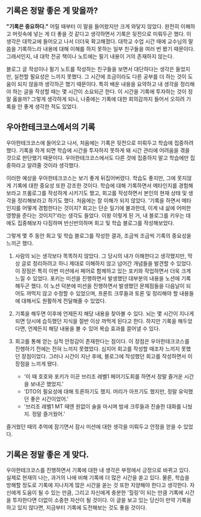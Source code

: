 ## 기록은 정말 좋은 게 맞을까?
 **"기록은 중요하다."** 어릴 때부터 이 말을 들어왔지만 크게 와닿지 않았다. 완전히 이해하고 머릿속에 넣는 게 더 좋을 것 같다고 생각하면서 기록은 뒷전으로 미뤄두곤 했다. 이 생각은 대학교에 들어오고 나서 더더욱 확고해졌다. 대학교 수업 시간 때에 교수님의 말씀을 기록하느라 내용에 대해 이해를 하지 못하는 일부 친구들을 여러 번 봤기 때문이다. 그래서인지, 내 대학 전공 책이나 노트에는 필기 내용이 거의 존재하지 않는다. 
 
 블로그 글 작성이나 필기 노트를 작성하는 친구들을 보면서 대단하다는 생각은 들었지만, 실천할 필요성은 느끼지 못했다. 그 시간에 조금이라도 다른 공부를 더 하는 것이 도움이 되지 않을까 생각하곤 했기 때문이다. 특히 배운 내용을 요약하고 내 생각을 정리해야 하는 글을 작성할 때는 몇 시간이 소요되곤 한다. 이 시간을 기록에 투자하는 것이 정말 옳을까? 그렇게 생각하게 되니, 나중에는 기록에 대한 회의감까지 들어서 오히려 기록을 안 좋게 생각한 적도 있었다.
 
 ## 우아한테크코스에서의 기록
 우아한테크코스에 들어오고 나서, 처음에는 기록은 뒷전으로 미뤄두고 학습에 집중하려 했다. 기록을 하게 되면 학습에 시간을 투자하지 못하게 돼 시간 관리에 어려움을 겪을 것으로 판단했기 때문이다. 우아한테크코스에서도 다른 것에 집중하지 말고 학습에만 집중하라고 알려줄 것이라 생각했다. 
 
 이러한 예상을 우아한테크코스는 보기 좋게 뒤집어버렸다. 학습도 좋지만, 그에 못지않게 기록에 대한 중요성 또한 강조한 것이다. 학습에 대해 기록하면서 메타인지를 경험해보라고 프롤로그를 작성하게 시키기도 했고, 회고를 작성하면서 본인의 현재 상태 및 생각을 정리해보라고 하기도 했다. 처음에는 잘 이해가 되지 않았다. '기록을 하면서 메타인지를 어떻게 경험한다는 것이지? 회고는 단순 일기에 불과한데, 이게 내 삶에 어떠한 영향을 준다는 것이지?'라는 생각도 들었다. 이왕 이렇게 된 거, 내 블로그를 키우는 데에도 집중해보자 다짐하며 반신반의하며 회고 및 학습 블로그를 작성해보았다.
 
 그렇게 몇 주 동안 회고 및 학습 블로그를 작성한 결과, 조금씩 조금씩 기록의 중요성을 느끼곤 했다. 
 1. 사람의 뇌는 생각보다 똑똑하지 않았다. 그 당시의 내가 이해한다고 생각했지만, 막상 글로 정리하려고 하니 제대로 이해하지 않고 넘어간 개념들을 발견할 수 있었다. 이 장점은 특히 이번 미션에서 페어로 함께하고 있는 포키와 작업하면서 더욱 크게 느낄 수 있었다. 포키는 미션을 진행하면서 발생했던 대부분의 내용을 노션에 기록해두곤 했다. 이 노션 덕분에 미션을 진행하면서 발생했던 문제점들을 다음날이 되어도 까먹지 않고 수정할 수 있었으며, 프론트 크루들과 토론 및 정리해야 할 내용들에 대해서도 원활하게 전달해줄 수 있었다. 
 2. 기록을 해두면 이후에 언제든지 해당 내용을 찾아볼 수 있다. 뇌는 몇 시간이 지나게 되면 당시에 습득했던 지식을 절반 이상 까먹게 된다고 한다. 하지만 기록을 해두었다면, 언제든지 해당 내용을 볼 수 있어 복습 효과를 끌어낼 수 있다. 
 3. 회고를 통해 얻는 심적 안정감이 존재한다는 점이다. 이 장점은 우아한테크코스를 진행하기 전에는 전혀 느끼지 못했었다. 심지어 회고를 작성할 때조차 느끼지 못했던 장점이었다. 그러나 시간이 지난 후에, 블로그에 작성했던 회고를 작성하면서 이 장점을 느끼게 됐다. 
 
    - '이 때 호호와 포키가 이끈 브리조 레벨1 페어기도회를 하면서 정말 즐거운 시간을 보내곤 했었지.'
    - 'DTO의 필요성에 대해 토론하기도 했지. 머리가 아프기도 했지만, 정말 유익했던 좋은 시간이었어.'
    - '브리조 레벨1 MT 때엔 원없이 술을 마시며 밤새 크루들과 진솔한 대화를 나눴지. 정말 즐거웠어.'
 
 즐거웠던 때의 추억에 잠기면서 잠시 미션에 대한 생각을 미뤄두고 안정을 얻을 수 있었다.
 
 ## 기록은 정말 좋은 게 맞다.
  우아한테크코스를 진행하면서 기록에 대한 내 생각은 부정에서 긍정으로 바뀌고 있다. 실제로 현재의 나는, 과거의 나에 비해 기록에 더 많은 시간을 쏟고 있다. 물론, 학습을 방해할 정도로 기록에 지나치게 많은 시간을 쏟는 것 또한 지양해야 한다고 생각한다. 자신에게 도움이 될 수 있는 만큼, 그리고 자신에게 충분한 '힐링'이 되는 만큼 기록에 시간을 투자한다면 더없이 소중한 자산이 될 것이다. 이 글을 보고 있는 당신이 만약 기록을 하고 있지 않다면, 지금부터 기록에 도전해보는 것도 좋을 것이다.